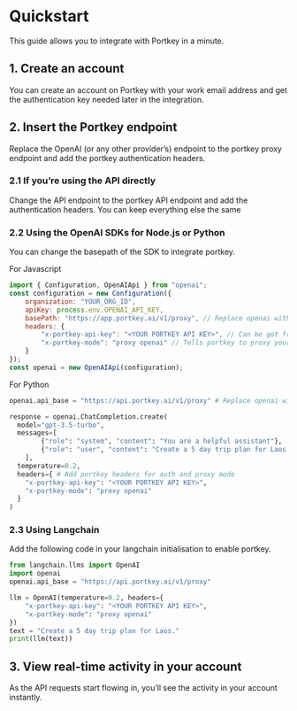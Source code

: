 # Quickstart

This guide allows you to integrate with Portkey in a minute.

## 1. Create an account
You can create an account on Portkey with your work email address and get the authentication key needed later in the integration.

## 2. Insert the Portkey endpoint
Replace the OpenAI (or any other provider’s) endpoint to the portkey proxy endpoint and add the portkey authentication headers.

### 2.1 If you’re using the API directly
Change the API endpoint to the portkey API endpoint and add the authentication headers. You can keep everything else the same

### 2.2 Using the OpenAI SDKs for Node.js or Python
You can change the basepath of the SDK to integrate portkey.

For Javascript
```javascript
import { Configuration, OpenAIApi } from "openai";
const configuration = new Configuration({
    organization: "YOUR_ORG_ID",
    apiKey: process.env.OPENAI_API_KEY,
    basePath: "https://app.portkey.ai/v1/proxy", // Replace openai with portkey's endpoint
    headers: {
        "x-portkey-api-key": "<YOUR PORTKEY API KEY>", // Can be got from your account
        "x-portkey-mode": "proxy openai" // Tells portkey to proxy your request to openai
    }
});
const openai = new OpenAIApi(configuration);
```

For Python
```python
openai.api_base = "https://api.portkey.ai/v1/proxy" # Replace openai with portkey's endpoint

response = openai.ChatCompletion.create(
  model="gpt-3.5-turbo",
  messages=[
        {"role": "system", "content": "You are a helpful assistant"},
        {"role": "user", "content": "Create a 5 day trip plan for Laos."},
    ],
  temperature=0.2,
  headers={ # Add portkey headers for auth and proxy mode
    "x-portkey-api-key": "<YOUR PORTKEY API KEY>",
    "x-portkey-mode": "proxy openai"
  }
)
```

### 2.3 Using Langchain
Add the following code in your langchain initialisation to enable portkey.

```python
from langchain.llms import OpenAI
import openai
openai.api_base = "https://api.portkey.ai/v1/proxy"

llm = OpenAI(temperature=0.2, headers={
    "x-portkey-api-key": "<YOUR PORTKEY API KEY>",
    "x-portkey-mode": "proxy openai"
})
text = "Create a 5 day trip plan for Laos."
print(llm(text))
```

## 3. View real-time activity in your account
As the API requests start flowing in, you’ll see the activity in your account instantly.

